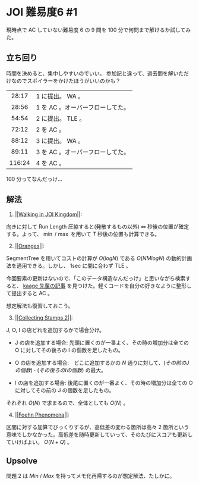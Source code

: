 # JOI 難易度6 #1
現時点で AC していない難易度 6 の 9 問を 100 分で何問まで解けるか試してみた。

## 立ち回り
時間を決めると、集中しやすいのでいい。
参加記と違って、過去問を解いただけなのでスポイラーをかけたほうがいいのかも？

|   |   |
|:-:|:-|
|  28:17   |  1 に提出。 WA 。  |
|  28:56   |  1 を AC 。オーバーフローしてた。  |
|  54:54   |  2 に提出。 TLE 。  |
|  72:12   |  2 を AC 。  |
|  88:12   |  3 に提出。 WA 。  |
|  89:11   |  3 を AC 。オーバーフローしてた。  |
|  116:24  |  4 を AC 。  |

100 分ってなんだっけ...

## 解法
1. ||[Walking in JOI Kingdom](https://atcoder.jp/contests/joi2016yo/tasks/joi2016yo_d)||:

向きに対して Run Length 圧縮すると(発散するもの以外) $\infty$ 秒後の位置が確定する。よって、 $\min$ / $\max$ を用いて $T$ 秒後の位置も計算できる。

2. ||[Oranges](https://atcoder.jp/contests/joi2016ho/tasks/joi2016ho_a)||:

SegmentTree を用いてコストの計算が $O(logN)$ である $O(NMlogN)$ の動的計画法を適用できる。しかし、 1sec に間に合わず TLE 。

今回要素の更新はないので、「このデータ構造なんだっけ」と思いながら検索すると、 [kaage 先輩の記事](https://qiita.com/ageprocpp/items/e698e11185762a50e412) を見つけた。軽くコードを自分の好きなように整形して提出すると AC 。

想定解法も復習しておこう。

3. ||[Collecting Stamps 2](https://atcoder.jp/contests/joi2016ho/tasks/joi2016ho_b)||:

J, O, I の店どれを追加するかで場合分け。

- J の店を追加する場合: 先頭に置くのが一番よく、その時の増加分は全ての O に対してその後ろの I の個数を足したもの。

- O の店を追加する場合:　どこに追加するかの $N$ 通りに対して、$(その前の J の個数)$ $\cdot$ $(その後ろの I の個数)$ の最大。

- I の店を追加する場合: 後尾に置くのが一番よく、その時の増加分は全ての O に対してその前の J の個数を足したもの。

それぞれ $O(N)$ で求まるので、全体としても $O(N)$ 。

4. ||[Foehn Phenomena](https://atcoder.jp/contests/joi2017ho/tasks/joi2017ho_a)||:

区間に対する加算でびっくりするが、高低差の変わる箇所は高々 $2$ 箇所という意味でしかなかった。高低差を随時更新していって、そのたびにスコアも更新していけばよい。 $O(N+Q)$ 。

## Upsolve

問題 2 は $Min$ / $Max$ を持ってメモ化再帰するのが想定解法、たしかに。